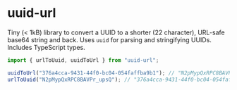 # uuid-url

Tiny (< 1kB) library to convert a UUID to a shorter (22 character), URL-safe base64 string and back. Uses `uuid` for
parsing and stringifying UUIDs. Includes TypeScript types.

```ts
import { urlToUuid, uuidToUrl } from "uuid-url";

uuidToUrl("376a4cca-9431-44f0-bc04-054faffba9b1"); // "N2pMypQxRPC8BAVPr_upsQ"
urlToUuid("N2pMypQxRPC8BAVPr_upsQ"); // "376a4cca-9431-44f0-bc04-054faffba9b1"
```
